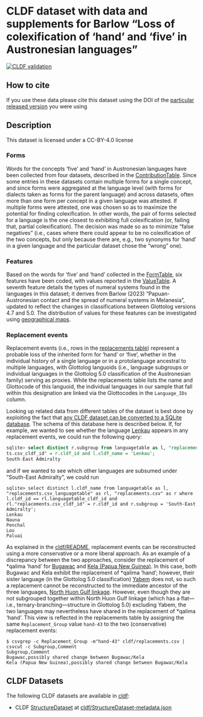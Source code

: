 # CLDF dataset with data and supplements for Barlow “Loss of colexification of ‘hand’ and ‘five’ in Austronesian languages”

[![CLDF validation](https://github.com/cldf-datasets/barlowhandandfive/workflows/CLDF-validation/badge.svg)](https://github.com/cldf-datasets/barlowhandandfive/actions?query=workflow%3ACLDF-validation)

## How to cite

If you use these data please cite
this dataset using the DOI of the [particular released version](../../releases/) you were using

## Description


This dataset is licensed under a CC-BY-4.0 license




### Forms

Words for the concepts ‘five’ and ‘hand’ in Austronesian languages have been collected from four datasets,
described in the [ContributionTable](cldf/contributions.csv). Since some entries in these datasets contain multiple forms for a single concept, and since forms were aggregated at the language
level (with forms for dialects taken as forms for the parent language) and across datasets, often more
than one form per concept in a given language was attested.
If multiple forms were attested, one was chosen so as to maximize the potential for finding colexification.
In other words, the pair of forms selected for a language is the one closest to exhibiting full 
colexification (or, failing that, partial colexification). The decision was made so as to minimize 
“false negatives” (i.e., cases where there could appear to be no colexification of the two concepts, 
but only because there are, e.g., two synonyms for ‘hand’ in a given language and the particular dataset chose the “wrong” one).


### Features

Based on the words for ‘five’ and ‘hand’ collected in the [FormTable](cldf/forms.csv), six features have been coded, with values reported in the 
[ValueTable](cldf/values.csv). A seventh feature details the types of numeral systems found in the languages in this dataset; it derives from Barlow (2023) “Papuan-Austronesian contact and the spread of numeral systems in Melanesia”, updated to reflect the changes in classifications between Glottolog versions 4.7 and 5.0. The distribution of values for these features can be investigated 
using [geographical maps](maps/README.md).


### Replacement events

Replacement events (i.e., rows in the [replacements table](cldf/replacements.csv)) represent a probable loss of the 
inherited form for ‘hand’ or ‘five’, whether in the individual history of a single language or in a protolanguage ancestral
to multiple languages, with Glottolog languoids (i.e., language subgroups or individual languages in the Glottolog 5.0 
classification of the Austronesian family) serving as proxies. While the replacements table lists the name and Glottocode of this
languoid, the individual languages in our sample that fall within this designation are linked via the Glottocodes in the
`Language_IDs` column.

Looking up related data from different tables of the dataset is best done by exploiting the fact that 
[any CLDF dataset can be converted to a SQLite database](https://github.com/cldf/pycldf?tab=readme-ov-file#converting-a-cldf-dataset-to-an-sqlite-database).
The schema of this database here is described below. If, for example, we wanted to see whether the language 
[Lenkau](https://glottolog.org/resource/languoid/id/lenk1247) appears in any
replacement events, we could run the following query:
```sql
sqlite> select distinct r.subgroup from languagetable as l, "replacements.csv_languagetable" as rl, "replacements.csv" as r where l.cldf_id == rl.languagetable_cldf_id and rl."replacemen
ts.csv_cldf_id" = r.cldf_id and l.cldf_name = 'Lenkau';
South-East Admiralty
```
and if we wanted to see which other languages are subsumed under “South-East Admiralty”, we could run
```
sqlite> select distinct l.cldf_name from languagetable as l, "replacements.csv_languagetable" as rl, "replacements.csv" as r where l.cldf_id == rl.languagetable_cldf_id and rl."replacements.csv_cldf_id" = r.cldf_id and r.subgroup = 'South-East Admiralty';
Lenkau
Nauna
Penchal
Lou
Paluai
```

As explained in the [cldf/README](cldf/README.md), replacement events can be reconstructed using a more conservative or
a more liberal approach. As an example of a discrepancy between the two approaches, consider the replacement of
*qalima ‘hand’ for [Bugawac](https://glottolog.org/resource/languoid/id/buga1250) and 
[Kela (Papua New Guinea)](https://glottolog.org/resource/languoid/id/kela1255). In this case, both Bugawac and Kela
exhibit the replacement of *qalima ‘hand’; however, their sister language (in the Glottolog 5.0 classification) 
[Yabem](https://glottolog.org/resource/languoid/id/yabe1254) does not, so such a replacement cannot be reconstructed 
to the immediate ancestor of the three languages, [North Huon Gulf linkage](https://glottolog.org/resource/languoid/id/nort2858). 
However, even though they are not subgrouped together within North Huon Gulf linkage (which has a flat—i.e., 
ternary-branching—structure in Glottolog 5.0) excluding Yabem, the two languages may nevertheless have shared 
in the replacement of *qalima ‘hand’. This view is reflected in the replacements table by assigning the same `Replacement_Group`
value `hand-43` to the two (conservative) replacement events:
```shell
$ csvgrep -c Replacement_Group -m"hand-43" cldf/replacements.csv | csvcut -c Subgroup,Comment
Subgroup,Comment
Bugawac,possibly shared change between Bugawac/Kela
Kela (Papua New Guinea),possibly shared change between Bugawac/Kela
```


## CLDF Datasets

The following CLDF datasets are available in [cldf](cldf):

- CLDF [StructureDataset](https://github.com/cldf/cldf/tree/master/modules/StructureDataset) at [cldf/StructureDataset-metadata.json](cldf/StructureDataset-metadata.json)
